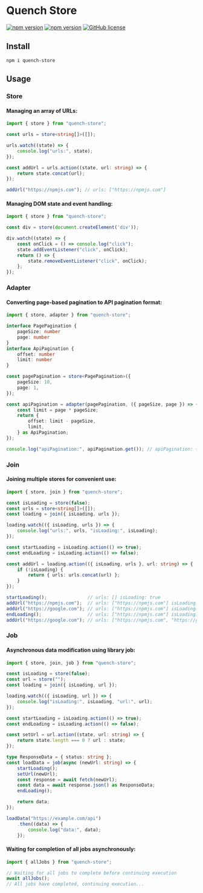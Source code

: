 # Quench Store
[![npm version](https://img.shields.io/npm/v/quench-store.svg?style=flat)](https://www.npmjs.com/package/quench-store) [![npm version](https://deno.bundlejs.com/?q=quench-store&treeshake=[{+store,adapter,join,job,allJobs+}]&badge=)](https://www.npmjs.com/package/quench-store) [![GitHub license](https://img.shields.io/badge/license-MIT-blue.svg)](https://github.com/adv0cat/quench-store/blob/main/LICENSE)

## Install

```shell
npm i quench-store
```

## Usage

### Store

#### Managing an array of URLs:

```ts
import { store } from "quench-store";

const urls = store<string[]>([]);

urls.watch((state) => {
    console.log("urls:", state);
});

const addUrl = urls.action((state, url: string) => {
    return state.concat(url);
});

addUrl("https://npmjs.com"); // urls: ["https://npmjs.com"]
```

#### Managing DOM state and event handling:

```ts
import { store } from "quench-store";

const div = store(document.createElement('div'));

div.watch((state) => {
    const onClick = () => console.log("click");
    state.addEventListener("click", onClick);
    return () => {
        state.removeEventListener("click", onClick);
    };
});
```

### Adapter

#### Converting page-based pagination to API pagination format:

```ts
import { store, adapter } from "quench-store";

interface PagePagination {
    pageSize: number
    page: number
}
interface ApiPagination {
    offset: number
    limit: number
}

const pagePagination = store<PagePagination>({
    pageSize: 10,
    page: 1,
});

const apiPagination = adapter(pagePagination, ({ pageSize, page }) => {
    const limit = page * pageSize;
    return {
        offset: limit - pageSize,
        limit,
    } as ApiPagination;
});

console.log("apiPagination:", apiPagination.get()); // apiPagination: { offset: 0, limit: 10 }
```

### Join

#### Joining multiple stores for convenient use:

```ts
import { store, join } from "quench-store";

const isLoading = store(false);
const urls = store<string[]>([]);
const loading = join({ isLoading, urls });

loading.watch(({ isLoading, urls }) => {
    console.log("urls:", urls, "isLoading:", isLoading);
});

const startLoading = isLoading.action(() => true);
const endLoading = isLoading.action(() => false);

const addUrl = loading.action(({ isLoading, urls }, url: string) => {
    if (!isLoading) {
        return { urls: urls.concat(url) };
    }
});

startLoading();               // urls: [] isLoading: true
addUrl("https://npmjs.com");  // urls: ["https://npmjs.com"] isLoading: true
addUrl("https://google.com"); // urls: ["https://npmjs.com"] isLoading: true
endLoading();                 // urls: ["https://npmjs.com"] isLoading: false
addUrl("https://google.com"); // urls: ["https://npmjs.com", "https://google.com"] isLoading: true
```

### Job

#### Asynchronous data modification using library job:

```ts
import { store, join, job } from "quench-store";

const isLoading = store(false);
const url = store("");
const loading = join({ isLoading, url });

loading.watch(({ isLoading, url }) => {
    console.log("isLoading:", isLoading, "url:", url);
});

const startLoading = isLoading.action(() => true);
const endLoading = isLoading.action(() => false);

const setUrl = url.action((state, url: string) => {
    return state.length === 0 ? url : state;
});

type ResponseData = { status: string };
const loadData = job(async (newUrl: string) => {
    startLoading();
    setUrl(newUrl);
    const response = await fetch(newUrl);
    const data = await response.json() as ResponseData;
    endLoading();

    return data;
});

loadData("https://example.com/api")
    .then((data) => {
        console.log("data:", data);
    });
```

#### Waiting for completion of all jobs asynchronously:

```ts
import { allJobs } from "quench-store";

// Waiting for all jobs to complete before continuing execution
await allJobs();
// All jobs have completed, continuing execution...
```

